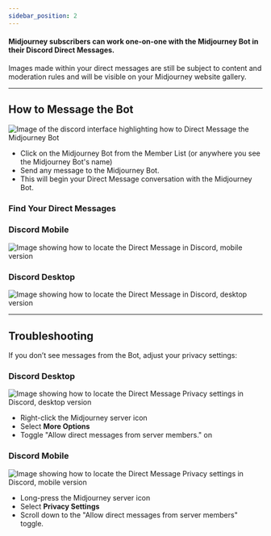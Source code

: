 ```yaml
---
sidebar_position: 2
---
```




#### Midjourney subscribers can work one-on-one with the Midjourney Bot in their Discord Direct Messages.

Images made within your direct messages are still be subject to content and moderation rules and will be visible on your Midjourney website gallery.

---

## How to Message the Bot

![Image of the discord interface highlighting how to Direct Message the Midjourney Bot](https://cdn.document360.io/3040c2b6-fead-4744-a3a9-d56d621c6c7e/Images/Documentation/MJ_DM_Interface.png)

-   Click on the Midjourney Bot from the Member List (or anywhere you see the Midjourney Bot's name)
-   Send any message to the Midjourney Bot.
-   This will begin your Direct Message conversation with the Midjourney Bot.

  

### Find Your Direct Messages

### Discord Mobile

![Image showing how to locate the Direct Message  in Discord, mobile version](https://cdn.document360.io/3040c2b6-fead-4744-a3a9-d56d621c6c7e/Images/Documentation/MJ_DMLocation_Mobile.png)

### Discord Desktop

![Image showing how to locate the Direct Message in Discord, desktop version](https://cdn.document360.io/3040c2b6-fead-4744-a3a9-d56d621c6c7e/Images/Documentation/MJ_DMLocation_Desktop.png)

---

## Troubleshooting

If you don’t see messages from the Bot, adjust your privacy settings:

### Discord Desktop

![Image showing how to locate the Direct Message Privacy settings in Discord, desktop version](https://cdn.document360.io/3040c2b6-fead-4744-a3a9-d56d621c6c7e/Images/Documentation/MJ_DMPrivacy_Desktop.png)

-   Right-click the Midjourney server icon
-   Select **More Options**
-   Toggle "Allow direct messages from server members." on

### Discord Mobile

![Image showing how to locate the Direct Message Privacy settings in Discord, mobile version](https://cdn.document360.io/3040c2b6-fead-4744-a3a9-d56d621c6c7e/Images/Documentation/MJ_DMPrivacy_Mobile_1.png)

-   Long-press the Midjourney server icon
-   Select **Privacy Settings**
-   Scroll down to the "Allow direct messages from server members" toggle.